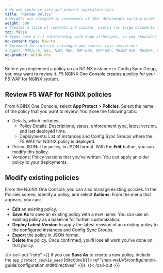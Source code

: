 ```yaml
---
# We use sentence case and present imperative tone
title: "Review policy"
# Weights are assigned in increments of 100: determines sorting order
weight: 500
# Creates a table of contents and sidebar, useful for large documents
toc: false
# Types have a 1:1 relationship with Hugo archetypes, so you shouldn't need to change this
nd-content-type: how-to
# Intended for internal catalogue and search, case sensitive:
# Agent, N4Azure, NIC, NIM, NGF, NAP-DOS, NAP-WAF, NGINX One, NGINX+, Solutions, Unit
nd-product: NGINX One
---
```


Before you implement a policy on an NGINX instance or Config Sync Group, you may want to review it. F5 NGINX One Console creates a policy for your F5 WAF for NGINX system.

## Review F5 WAF for NGINX policies

From NGINX One Console, select **App Protect** > **Policies**. Select the name of the policy that you want to review. You'll see the following tabs:

- Details, which includes:
  - Policy Details: Descriptions, status, enforcement type, latest version, and last deployed time.
  - Deployments: List of instances and Config Sync Groups where the F5 WAF for NGINX policy is deployed.
- Policy JSON: The policy, in JSON format. With the **Edit** button, you can modify this policy.
- Versions: Policy versions that you've written. You can apply an older policy to your deployments.

## Modify existing policies

From the NGINX One Console, you can also manage existing policies. In the Policies screen, identify a policy, and select **Actions**. From the menu that appears, you can:

- **Edit** an existing policy.
- **Save As** to save an existing policy with a new name. You can use an existing policy as a baseline for further customization.
- **Deploy Latest Version** to apply the latest revision of an existing policy to the configured instances and Config Sync Groups.
- **Export** the policy in JSON format.
- **Delete** the policy. Once confirmed, you'll lose all work you've done on that policy.

{{< call-out "note" >}}
If you use **Save As** to create a new policy, include the `app_protect_cookie_seed` [directive]({{< ref "/nap-waf/v5/configuration-guide/configuration.md#directives" >}}).
{{< /call-out >}}
